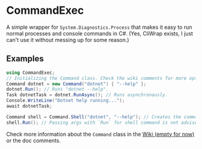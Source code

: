 # CommandExec

A simple wrapper for `System.Diagnostics.Process` that makes it easy to run normal processes
and console commands in C#. (Yes, CliWrap exists, I just can't use it without messing up
for some reason.)

## Examples

```cs
using CommandExec;
// Initializing the Command class. Check the wiki comments for more options.
Command dotnet = new Command("dotnet") { "--help" };
dotnet.Run(); // Runs "dotnet --help".
Task dotnetTask = dotnet.RunAsync(); // Runs asynchronously.
Console.WriteLine("Dotnet help running...");
await dotnetTask;

Command shell = Command.Shell("dotnet", "--help"); // Creates the command for a shell. cmd.exe on Windows, bash on Linux/macOS.
shell.Run(); // Passing args with `Run` for shell command is not advised.
```

Check more information about the `Command` class in the [Wiki (empty for now)](https://github.com/perrylets/CommandExec/wiki) or the doc comments.
